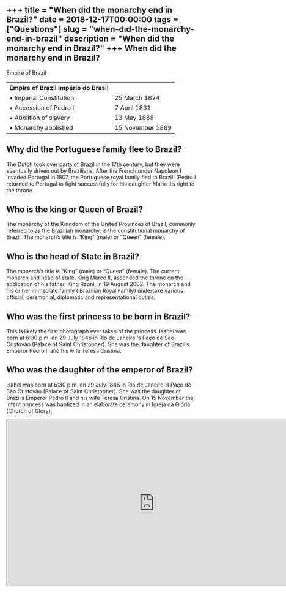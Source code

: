 +++
title = "When did the monarchy end in Brazil?"
date = 2018-12-17T00:00:00
tags = ["Questions"]
slug = "when-did-the-monarchy-end-in-brazil"
description = "When did the monarchy end in Brazil?"
+++
When did the monarchy end in Brazil?
------------------------------------

Empire of Brazil

<table><tr><th>Empire of Brazil Império do Brasil</th></tr><tr><td>• Imperial Constitution</td><td>25 March 1824</td></tr><tr><td>• Accession of Pedro II</td><td>7 April 1831</td></tr><tr><td>• Abolition of slavery</td><td>13 May 1888</td></tr><tr><td>• Monarchy abolished</td><td>15 November 1889</td></tr></table>

Why did the Portuguese family flee to Brazil?
---------------------------------------------

The Dutch took over parts of Brazil in the 17th century, but they were eventually driven out by Brazilians. After the French under Napoleon I invaded Portugal in 1807, the Portuguese royal family fled to Brazil. (Pedro I returned to Portugal to fight successfully for his daughter Maria II’s right to the throne.

Who is the king or Queen of Brazil?
-----------------------------------

The monarchy of the Kingdom of the United Provinces of Brazil, commonly referred to as the Brazilian monarchy, is the constitutional monarchy of Brazil. The monarch’s title is “King” (male) or “Queen” (female).

Who is the head of State in Brazil?
-----------------------------------

The monarch’s title is “King” (male) or “Queen” (female). The current monarch and head of state, King Marco II, ascended the throne on the abdication of his father, King Raoni, in 19 August 2002. The monarch and his or her immediate family ( Brazilian Royal Family) undertake various official, ceremonial, diplomatic and representational duties.

Who was the first princess to be born in Brazil?
------------------------------------------------

This is likely the first photograph ever taken of the princess. Isabel was born at 6:30 p.m. on 29 July 1846 in Rio de Janeiro ‘s Paço de São Cristóvão (Palace of Saint Christopher). She was the daughter of Brazil’s Emperor Pedro II and his wife Teresa Cristina.

Who was the daughter of the emperor of Brazil?
----------------------------------------------

Isabel was born at 6:30 p.m. on 29 July 1846 in Rio de Janeiro ‘s Paço de São Cristóvão (Palace of Saint Christopher). She was the daughter of Brazil’s Emperor Pedro II and his wife Teresa Cristina. On 15 November the infant princess was baptized in an elaborate ceremony in Igreja da Glória (Church of Glory).

<iframe allow="accelerometer; autoplay; clipboard-write; encrypted-media; gyroscope; picture-in-picture" allowfullscreen="" class="__youtube_prefs__  epyt-is-override  no-lazyload" data-no-lazy="1" data-origheight="433" data-origwidth="770" data-skipgform_ajax_framebjll="" height="433" id="_ytid_58031" loading="lazy" src="https://www.youtube.com/embed/Jt8H1wo3KKk?enablejsapi=1&autoplay=0&cc_load_policy=0&cc_lang_pref=&iv_load_policy=1&loop=0&modestbranding=0&rel=1&fs=1&playsinline=0&autohide=2&theme=dark&color=red&controls=1&" title="YouTube player" width="770"></iframe>